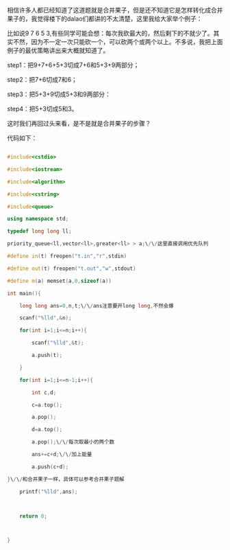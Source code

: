 相信许多人都已经知道了这道题就是合并果子，但是还不知道它是怎样转化成合并果子的，我觉得楼下的dalao们都讲的不太清楚，这里我给大家举个例子：

比如说9 7 6 5 3,有些同学可能会想：每次我砍最大的，然后剩下的不就少了。其实不然，因为不一定一次只能砍一个，可以砍两个或两个以上。不多说，我把上面例子的最优策略讲出来大概就知道了。

step1：把9+7+6+5+3切成7+6和5+3+9两部分；  
step2：把7+6切成7和6；  
step3：把5+3+9切成5+3和9两部分：  
step4：把5+3切成5和3。

这时我们再回过头来看，是不是就是合并果子的步骤？

代码如下：

```cpp
#include<cstdio>
#include<iostream>
#include<algorithm>
#include<cstring>
#include<queue>
using namespace std;
typedef long long ll;
priority_queue<ll,vector<ll>,greater<ll> > a;\/\/这里直接调用优先队列
#define in(t) freopen("t.in","r",stdin)
#define out(t) freopen("t.out","w",stdout)
#define m(a) memset(a,0,sizeof(a))
int main(){
    long long ans=0,n,t;\/\/ans注意要开long long,不然会爆
    scanf("%lld",&n);
    for(int i=1;i<=n;i++){
        scanf("%lld",&t);
        a.push(t);
    }
    for(int i=1;i<=n-1;i++){
        int c,d;
        c=a.top();
        a.pop();
        d=a.top();
        a.pop();\/\/每次取最小的两个数
        ans+=c+d;\/\/加上能量
        a.push(c+d);
}\/\/和合并果子一样，具体可以参考合并果子题解
    printf("%lld",ans);

    return 0;

}
```
